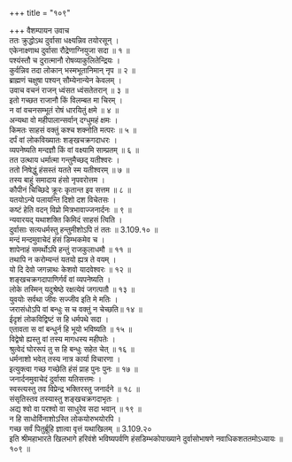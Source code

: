 +++
title = "१०९"

+++
वैशम्पायन उवाच  
ततः क्रुद्धोऽथ दुर्वासा धक्ष्यन्निव तयोरसून् ।  
एकेनाक्ष्णाथ दुर्वासा रौद्रेणाग्नियुजा सदा ॥ १ ॥  
पश्यंस्तौ च दुरात्मानौ रोषव्याकुलितेन्द्रियः ।  
कुर्वन्निव तदा लोकान् भस्मभूतानिमान् नृप ॥ २ ॥  
ब्राह्मणं चक्षुषा पश्यन् सौम्येनान्येन केवलम् ।  
उवाच वचनं राजन् ध्वंसत ध्वंसतेतरान् ॥ ३ ॥  
इतो गच्छत राजानौ किं विलम्बत मा चिरम् ।  
न वां वचनसम्भूतं रोषं धारयितुं क्षमे ॥ ४ ॥  
अन्यथा वो महीपालान्सर्वान् दग्धुमहं क्षमः ।  
किमतः साहसं वक्तुं कश्च शक्नोति मत्परः ॥ ५ ॥  
दर्पं वां लोकविख्यातः शङ्खचक्रगदाधरः ।  
व्यपनेष्यति मन्दज्ञौ किं वां वक्ष्यामि साम्प्रतम् ॥ ६ ॥  
तत उत्थाय धर्मात्मा गन्तुमैच्छद् यतीश्वरः ।  
ततो निषेद्धुं हंसस्तं यतते स्म यतीश्वरम् ॥ ७ ॥  
तस्य बाहुं समादाय हंसो नृपवरोत्तम ।  
कौपीनं चिच्छिदे क्रूरः कृतान्त इव सत्तम ॥ ८ ॥  
यतयोऽन्ये पलायन्ति दिशो दश विचेतसः ।  
कष्टं हेति वदन् विप्रो मित्रभावाज्जनार्दनः ॥ ९ ॥  
न्यवारयद् यथाशक्ति किमिदं साहसं त्विति ।  
दुर्वासाः सत्यधर्मस्तु हन्तुमीशोऽपि तं ततः ॥ 3.109.१० ॥  
मन्दं मन्दमुवाचेदं हंसं डिम्भकमेव च ।  
शापेनाहं समर्थोऽपि हन्तुं राजकुलाधमौ ॥ ११ ॥  
तथापि न करोम्यन्तं यतयो ह्यत्र ते वयम् ।  
यो दि देवो जगन्नाथः केशवो यादवेश्वरः ॥ १२ ॥  
शङ्खचक्रगदापाणिर्गर्वं वां व्यपनेष्यति ।  
लोके तस्मिन् यदुश्रेष्ठे रक्षत्येवं जगत्पतौ ॥ १३ ॥  
युवयोः सर्वथा जीवः सज्जीव इति मे मतिः ।  
जरासंधोऽपि वां बन्धुः स च वक्तुं न चेच्छति॥ १४ ॥  
ईदृशं लोकविद्विष्टं स हि धर्मपथे सदा ।  
एतावता स वां बन्धुर्न हि भूयो भविष्यति ॥ १५ ॥  
विद्वेषो ह्यस्तु वां तस्य मागधस्य महीपतेः ।  
श्रुत्वेदं घोररूपं तु स हि बन्धुः सहेत चेत् ॥ १६ ॥  
धर्मनाशो भवेत् तस्य नात्र कार्या विचारणा ।  
इत्युक्त्वा गच्छ गच्छेति हंसं प्राह पुनः पुनः ॥ १७ ॥  
जनार्दनमुवाचेदं दुर्वासा यतिसत्तमः ।  
स्वस्त्यस्तु तव विप्रेन्द्र भक्तिरस्तु जनार्दने ॥ १८ ॥  
संसृतिस्तव तस्यास्तु शङ्खचक्रगदाभृतः ।  
अद्य श्वो वा परश्वो वा साधुरेव सदा भवान् ॥ १९ ॥  
न हि साधोर्विनाशोऽस्ति लोकयोरुभयोरपि ।  
गच्छ सर्वं पितुर्ब्रूहि ज्ञात्वा वृत्तं यथाखिलम् ॥ 3.109.२०  
इति श्रीमहाभारते खिलभागे हरिवंशे भविष्यपर्वणि हंसडिम्भकोपाख्याने दुर्वासोभाषणे नवाधिकशततमोऽध्यायः ॥ १०९ ॥